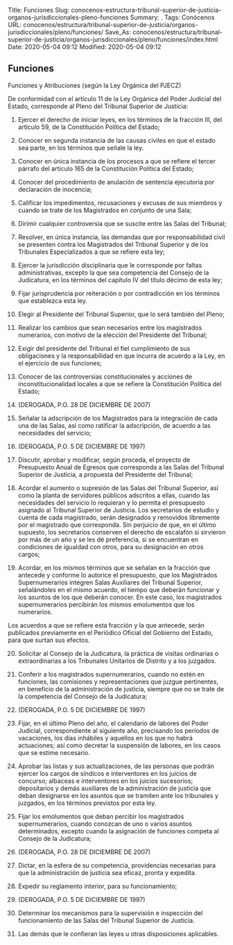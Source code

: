 Title: Funciones
Slug: conocenos-estructura-tribunal-superior-de-justicia-organos-jurisdiccionales-pleno-funciones
Summary: .
Tags: Conócenos
URL: conocenos/estructura/tribunal-superior-de-justicia/organos-jurisdiccionales/pleno/funciones/
Save_As: conocenos/estructura/tribunal-superior-de-justicia/organos-jurisdiccionales/pleno/funciones/index.html
Date: 2020-05-04 09:12
Modified: 2020-05-04 09:12


## Funciones

Funciones y Atribuciones (según la Ley Orgánica del PJECZ)

De conformidad con el artículo 11 de la Ley Orgánica del Poder Judicial del Estado, corresponde al Pleno del Tribunal Superior de Justicia:

1) Ejercer el derecho de iniciar leyes, en los términos de la fracción III, del artículo 59, de la Constitución Política del Estado;

2) Conocer en segunda instancia de las causas civiles en que el estado sea parte, en los términos que señale la ley.

3) Conocer en única instancia de los procesos a que se refiere el tercer párrafo del artículo 165 de la Constitución Política del Estado;

4) Conocer del procedimiento de anulación de sentencia ejecutoria por declaración de inocencia;

5) Calificar los impedimentos, recusaciones y excusas de sus miembros y cuando se trate de los Magistrados en conjunto de una Sala;

6) Dirimir cualquier controversia que se suscite entre las Salas del Tribunal;

7) Resolver, en única instancia, las demandas que por responsabilidad civil se presenten contra los Magistrados del Tribunal Superior y de los Tribunales Especializados a que se refiere esta ley;

8) Ejercer la jurisdicción disciplinaria que le corresponde por faltas administrativas, excepto la que sea competencia del Consejo de la Judicatura, en los términos del capítulo IV del  título décimo de esta ley;

9) Fijar jurisprudencia por reiteración o por contradicción en los términos que establezca esta ley.

10) Elegir al Presidente del Tribunal Superior, que lo será también del Pleno;

11) Realizar los cambios que sean necesarios entre los magistrados numerarios, con motivo de la elección del Presidente del Tribunal;

12) Exigir del presidente del Tribunal el fiel cumplimiento de sus obligaciones y la responsabilidad en que incurra de acuerdo a la Ley, en el ejercicio de sus funciones;

13) Conocer de las controversias constitucionales y acciones de inconstitucionalidad locales a que se refiere la Constitución Política del Estado;

14) (DEROGADA, P.O. 28 DE DICIEMBRE DE 2007)

15) Señalar la adscripción de los Magistrados para la integración de cada una de las Salas, así como ratificar la adscripción, de acuerdo a las necesidades del servicio;

16) (DEROGADA, P.O. 5 DE DICIEMBRE DE 1997)

17) Discutir, aprobar y modificar, según proceda, el proyecto de Presupuesto Anual de Egresos que corresponda a las Salas del Tribunal Superior de Justicia, a propuesta del Presidente del Tribunal;

18) Acordar el aumento o supresión de las Salas del Tribunal Superior, así como  la planta de servidores públicos adscritos a ellas, cuando las necesidades del servicio lo requieran y lo permita el presupuesto asignado al Tribunal Superior de Justicia. Los secretarios de estudio y cuenta de cada magistrado, serán designados y removidos libremente por el magistrado que corresponda. Sin perjuicio de que, en el último supuesto, los secretarios conserven el derecho de escalafón si sirvieron por más de un año y se les dé preferencia, si  se encuentran en condiciones de igualdad con otros, para su designación en otros cargos;

19) Acordar, en los mismos términos que se señalan en la fracción que antecede y conforme lo autorice el presupuesto, que los Magistrados Supernumerarios integren Salas Auxiliares del Tribunal Superior, señalándoles en el mismo acuerdo, el tiempo que deberán funcionar y los asuntos de los que deberán conocer. En este caso, los magistrados supernumerarios percibirán los mismos emolumentos que los numerarios.

Los acuerdos a que se refiere esta fracción y la que antecede, serán publicados previamente en el Periódico Oficial del Gobierno del Estado, para que surtan sus efectos.

20) Solicitar al Consejo de la Judicatura, la práctica de visitas ordinarias o extraordinarias a los Tribunales Unitarios de Distrito y a los juzgados.

21) Conferir a los magistrados supernumerarios, cuando no estén en funciones, las comisiones y representaciones que juzgue pertinentes, en beneficio de la administración de justicia, siempre que no se trate de la competencia del Consejo de la Judicatura;

22) (DEROGADA, P.O. 5 DE DICIEMBRE DE 1997)

23) Fijar, en el último Pleno del año, el calendario de labores del Poder Judicial, correspondiente al siguiente año, precisando los períodos de vacaciones, los días inhábiles y aquellos en los que no habrá actuaciones; así como decretar la suspensión de labores, en los casos que se estime necesario.

24) Aprobar las listas y sus actualizaciones, de las personas que podrán ejercer los cargos de síndicos e interventores en los juicios de concurso; albaceas e interventores en los juicios sucesorios; depositarios y demás auxiliares de la administración de justicia que deban designarse en los asuntos que se tramiten ante los tribunales y juzgados, en los términos previstos por esta ley.

25) Fijar los emolumentos que deban percibir los magistrados supernumerarios, cuando conozcan de uno o varios asuntos determinados, excepto cuando la asignación de funciones competa al Consejo de la Judicatura;

26) (DEROGADA, P.O. 28 DE DICIEMBRE DE 2007)

27) Dictar, en la esfera de su competencia, providencias necesarias para que la administración de justicia sea eficaz, pronta y expedita.

28) Expedir su reglamento interior, para su funcionamiento;

29) (DEROGADA, P.O. 5 DE DICIEMBRE DE 1997)

30) Determinar los mecanismos para la supervisión e inspección del funcionamiento de las Salas del Tribunal Superior de Justicia.

31) Las demás que le confieran las leyes u otras disposiciones aplicables.



